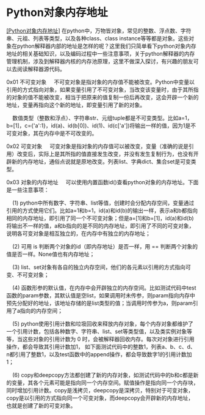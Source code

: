 # Python对象内存地址


[[Python对象内存地址]](https://blog.csdn.net/fragmentalice/article/details/81363494)
在python中，万物皆对象，常见的整数、浮点数、字符串、元祖、列表等类型，以及各种class、class instance等等都是对象。这些对象在python解释器内部的地址是怎样的呢？这里我们只简单看下python对象内存地址的相关基础知识，以及编码过程中一些注意事项，关于python解释器的内存管理机制，涉及到解释器内核的内存池原理，这里不做深入探讨，有兴趣的朋友可以去阅读解释器源代码。

0x01 不可变对象
    不可变对象是指对象的内存值不能被改变。Python中变量以引用的方式指向对象，如果变量引用了不可变对象，当改变该变量时，由于其所指的对象的值不能被改变，相当于把原来的值复制一份后再改变，这会开辟一个新的地址，变量再指向这个新的地址，即变量引用了新的对象。

    数值类型（整数和浮点）、字符串str、元组tuple都是不可变类型。比如a=1，b=[1]，c={'a':1}，id(a)、id(b[0])、id(1)、id(c['a'])将输出一样的值，因为1是不可变对象，其在内存中是不可改变的。

0x02 可变对象
    可变对象是指对象的内存值可以被改变，变量（准确的说是引用）改变后，实际上是其所指的值直接发生改变，并没有发生复制行为，也没有开辟新的内存地址，通俗点说就是原地改变。列表list、字典dict、集合set是可变类型。

0x03 对象的内存地址
    可以使用内置函数id()查看python对象的内存地址。下面是一些注意事项：

    (1) python中所有数字、字符串、list等值，创建时会分配内存空间，变量通过引用的方式使用它们。比如a=1和b=1，id(a)和id(b)的输出一样，表示a和b都指向相同的内存地址，即引用了同一个不可变对象；但是a=[1]和b=[1]，id(a)和id(b)将输出不一样的值，a和b指向的是不同的内存地址，即引用了不同的可变对象，说明各可变对象是相互独立的，在内存中有独立的内存地址；

    (2) 可用 is 判断两个对象的id（即内存地址）是否一样，用 == 判断两个对象的值是否一样。None值也有内存地址；

    (3) list、set对象有各自的独立内存空间，他们的各元素以引用的方式指向可变、不可变对象；

    (4) 函数形参的默认值，在内存中会开辟独立的内存空间。比如测试代码中test函数的param参数，其默认值是空list，如果调用时未传参，则param指向内存中预先分配好的地址，该地址存储的是list类型的值；当调用时传参为a，则param引用了a指向的内存空间；

    (5) python使用引用计数和垃圾回收来释放内存对象，每个内存对象都维护了一个引用计数，包括各种数字、字符串、list、set等类型值，以及类实例对象等等，当这些对象的引用计数为 0 时，会被解释器回收内存。每次对对象进行引用操作，都会导致其引用计数加1， 如下面测试代码中的整数1，列表a、b、c、d、n都引用了整数1，以及test函数中的append操作，都会导致数字1的引用计数加1；

    (6) copy和deepcopy方法都创建了新的内存对象，如测试代码中的b和c都是新的变量，其各个元素可能是指向同一个内存空间。赋值操作是指向同一个内存块，同时增加引用计数。copy是浅拷贝，deepcopy是深拷贝，特别对于可变对象，copy是以引用的方式指向同一个可变对象，而deepcopy会开辟新的内存地址，也就是创建了新的可变对象。